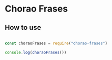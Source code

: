# Chorao Frases

## How to use

```javascript

const choraoFrases = require("chorao-frases")

console.log(choraoFrases())

```
